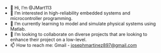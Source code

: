 - 👋 Hi, I’m @JMart113
- 👀 I’m interested in high-reliability embedded systems and microcontroller programming.
- 🌱 I’m currently learning to model and simulate physical systems using Matlab.
- 💞️ I’m looking to collaborate on diverse projects that are looking to enhance their project on a low-level.
- 📫 How to reach me: Gmail - josephmartinez897@gmail.com

<!---
JMart113/JMart113 is a ✨ special ✨ repository because its `README.md` (this file) appears on your GitHub profile.
You can click the Preview link to take a look at your changes.
--->
